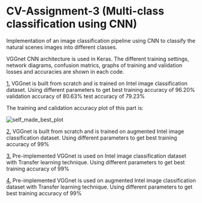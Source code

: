 # CV-Assignment-3 (Multi-class classification using CNN)
Implementation of an image classification pipeline using CNN to classify the natural scenes images into different classes. 

VGGnet CNN architecture is used in Keras. The different training settings, network diagrams, confusion matrics, graphs of training and validation losses and accuracies are shown in each code.


[1.] VGGnet is built from scratch and is trained on Intel image classification dataset. Using different parameters to get best 
training accuracy of 96.20%
validation accuracy of 80.63%
test accuracy of 79.23%

The training and calidation accuracy plot of this part is:


![self_made_best_plot](https://user-images.githubusercontent.com/36454438/103892646-bb13e500-510d-11eb-95ca-40888637bcac.png)

[2.] VGGnet is built from scratch and is trained on augmented Intel image classification dataset. Using different parameters to get best training accuracy of 99%

[3.] Pre-implemented VGGnet is used on Intel image classification dataset with Transfer learning technique. Using different parameters to get best training accuracy of 99% 

[4.] Pre-implemented VGGnet is used on augmented Intel image classification dataset with Transfer learning technique. Using different parameters to get best training accuracy of 99% 


[1.]: https://github.com/AmeeraArif09/CV-Assignment-3/blob/main/cvA3(selfmade_with_origdata)%20FINAL.ipynb
[2.]: http://www.reddit.com
[3.]: http://www.reddit.com
[4.]: https://github.com/AmeeraArif09/CV-Assignment-3/blob/main/CV_A3(Transfer_learning_%2B_augmented_complete).ipynb
